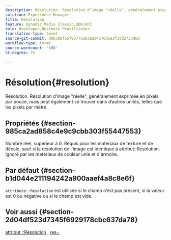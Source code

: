 ```yaml
---
description: Résolution. Résolution d’image "réelle", généralement exprimée en pixels par pouce, mais peut également se trouver dans d’autres unités, telles que les pixels par mètre.
solution: Experience Manager
title: Résolution
feature: Dynamic Media Classic,SDK/API
role: Developer,Business Practitioner
translation-type: tm+mt
source-git-commit: d0bc88f55f857762b3bab4c76d1e3f3dd2733d60
workflow-type: tm+mt
source-wordcount: '108'
ht-degree: 7%

---
```



# Résolution{#resolution}

Résolution. Résolution d’image &quot;réelle&quot;, généralement exprimée en pixels par pouce, mais peut également se trouver dans d’autres unités, telles que les pixels par mètre.

## Propriétés {#section-985ca2ad858c4e9c9cbb303f55447553}

Nombre réel, supérieur à 0. Requis pour les matériaux de texture et de décale, sauf si la résolution de l&#39;image est identique à attribut::Resolution. Ignoré par les matériaux de couleur unie et d&#39;armoire.

## Par défaut {#section-b1d044e211194242a900aaef4a8c8e6f}

`attribute::Resolution` est utilisée si le champ n’est pas présent, si la valeur est 0 ou négative ou si le champ est vide.

## Voir aussi {#section-2d04df523d7345f6929178cbc637da78}

[attribut ::Résolution](../../../../../ir-api/material-cat/image-rendering-api-ref/c-ir-material-catalog/c-ir-material-data-reference/r-ir-resolution-dataref.md#reference-09fe14e6bfbf4db6b7f4369fffecc806) ,  [res=](../../../../../ir-api/http-protocol/image-rendering-api-ref/c-ir-http-protocol-ref/c-ir-http-protocol-command-reference/r-ir-res.md#reference-0ad9de8887144c83a6db97b4994f7c04)
